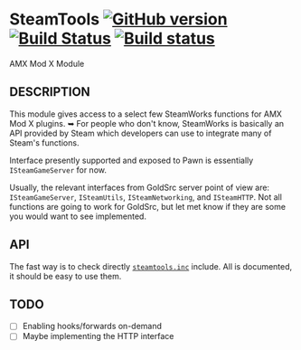 # SteamTools [![GitHub version](https://badge.fury.io/gh/Arkshine%2FSteamTools.svg)](http://badge.fury.io/gh/Arkshine%2FSteamTools) [![Build Status](https://travis-ci.org/Arkshine/SteamTools.svg)](https://travis-ci.org/Arkshine/SteamTools) [![Build status](https://ci.appveyor.com/api/projects/status/i4hdpkj1ghuts6t0/branch/master?svg=true)](https://ci.appveyor.com/project/Arkshine/steamtools/branch/master)
AMX Mod X Module

DESCRIPTION
-----------
This module gives access to a select few SteamWorks functions for AMX Mod X plugins.
➥ For people who don't know, SteamWorks is basically an API provided by Steam which developers can use to integrate many of Steam's functions.

Interface presently supported and exposed to Pawn is essentially `ISteamGameServer` for now.

Usually, the relevant interfaces from GoldSrc server point of view are: `ISteamGameServer`, `ISteamUtils`, `ISteamNetworking`, and `ISteamHTTP`.
Not all functions are going to work for GoldSrc, but let met know if they are some you would want to see implemented.

API
---
The fast way is to check directly  [`steamtools.inc`](https://github.com/Arkshine/SteamTools/blob/master/amxmodx/scripting/include/steamtools.inc) include.
All is documented, it should be easy to use them.

TODO
----
* [ ] Enabling hooks/forwards on-demand
* [ ] Maybe implementing the HTTP interface